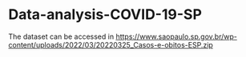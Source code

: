 # Data-analysis-COVID-19-SP

The dataset can be accessed in https://www.saopaulo.sp.gov.br/wp-content/uploads/2022/03/20220325_Casos-e-obitos-ESP.zip
